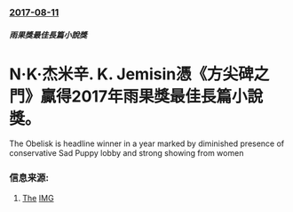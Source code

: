 ### [2017-08-11](/news/2017/08/11/index.md)

##### 雨果獎最佳長篇小說獎
# N·K·杰米辛. K. Jemisin憑《方尖碑之門》贏得2017年雨果獎最佳長篇小說獎。 

The Obelisk is headline winner in a year marked by diminished presence of conservative Sad Puppy lobby and strong showing from women


### 信息来源:

1. [The](https://www.theguardian.com/books/2017/aug/11/hugo-awards-2017-nk-jemisin-repeats-best-novel-win-the-obelisk) [IMG](https://i.guim.co.uk/img/media/2937bc10c4b9cf226e0a7ecba828a8dcb3f95ae2/0_77_1024_614/master/1024.jpg?width=1200&height=630&quality=85&auto=format&fit=crop&overlay-align=bottom%2Cleft&overlay-width=100p&overlay-base64=L2ltZy9zdGF0aWMvb3ZlcmxheXMvdGctYWdlLTIwMTcucG5n&enable=upscale&s=d7ca43ca2c01bb0d2e3ac25e1de74219)

